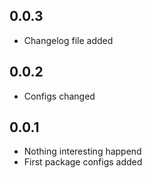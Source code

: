 0.0.3
------------------
- Changelog file added

0.0.2
------------------
- Configs changed

0.0.1
------------------
- Nothing interesting happend
- First package configs added
